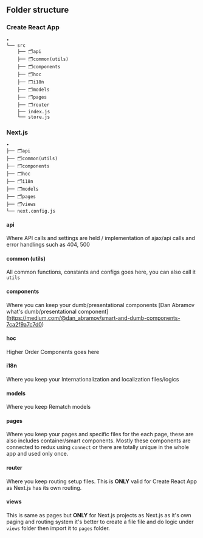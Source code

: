 ## Folder structure

### Create React App
```
•
└── src
    ├── 🗂api
    ├── 🗂common(utils)
    ├── 🗂components
    ├── 🗂hoc    
    ├── 🗂i18n    
    ├── 🗂models
    ├── 🗂pages
    ├── 🗂router
    ├── index.js
    └── store.js
```

### Next.js
```
•
├── 🗂api
├── 🗂common(utils)
├── 🗂components
├── 🗂hoc
├── 🗂i18n   
├── 🗂models
├── 🗂pages
├── 🗂views
└── next.config.js
```


#### api
Where API calls and settings are held / implementation of ajax/api calls and error handlings such as 404, 500

#### common (utils)
All common functions, constants and configs goes here, you can also call it `utils`

#### components
Where you can keep your dumb/presentational components
[Dan Abramov what's dumb/presentational component] (https://medium.com/@dan_abramov/smart-and-dumb-components-7ca2f9a7c7d0)

#### hoc
Higher Order Components goes here

#### i18n
Where you keep your Internationalization and localization files/logics

#### models
Where you keep Rematch models

#### pages
Where you keep your pages and specific files for the each page, these are also includes container/smart components. Mostly these components are connected to redux using `connect` or there are totally unique in the whole app and used only once.

#### router
Where you keep routing setup files. This is __ONLY__ valid for Create React App as Next.js has its own routing. 

#### views
This is same as pages but __ONLY__ for Next.js projects as Next.js as it's own paging and routing system it's better to create a file file and  do logic under `views` folder then import it to `pages` folder.

